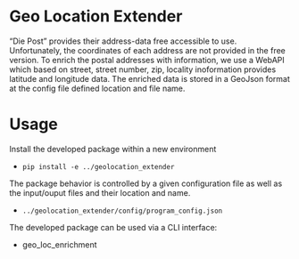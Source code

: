 # Geo Location Extender
“Die Post” provides their address-data free accessible to use. Unfortunately, the coordinates of each address are not provided in the free version.
To enrich the postal addresses with <geo-location> information, we use a WebAPI which based on street, street number, zip, locality inoformation provides latitude and longitude data.
The enriched data is stored in a GeoJson format at the config file defined location and file name.

# Usage
Install the developed package within a new environment
- `pip install -e ../geolocation_extender`

The package behavior is controlled by a given configuration file as well as the input/ouput files and their location and name.
- `../geolocation_extender/config/program_config.json`

The developed package can be used via a CLI interface:
- geo_loc_enrichment


